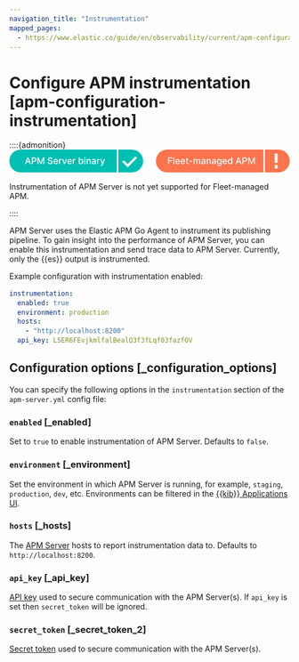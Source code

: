 ```yaml
---
navigation_title: "Instrumentation"
mapped_pages:
  - https://www.elastic.co/guide/en/observability/current/apm-configuration-instrumentation.html
---
```




# Configure APM instrumentation [apm-configuration-instrumentation]


::::{admonition}
![supported deployment methods](../../../images/observability-binary-yes-fm-no.svg "")

Instrumentation of APM Server is not yet supported for Fleet-managed APM.

::::


APM Server uses the Elastic APM Go Agent to instrument its publishing pipeline. To gain insight into the performance of APM Server, you can enable this instrumentation and send trace data to APM Server. Currently, only the {{es}} output is instrumented.

Example configuration with instrumentation enabled:

```yaml
instrumentation:
  enabled: true
  environment: production
  hosts:
    - "http://localhost:8200"
  api_key: L5ER6FEvjkmlfalBealQ3f3fLqf03fazfOV
```


## Configuration options [_configuration_options]

You can specify the following options in the `instrumentation` section of the `apm-server.yml` config file:


### `enabled` [_enabled]

Set to `true` to enable instrumentation of APM Server. Defaults to `false`.


### `environment` [_environment]

Set the environment in which APM Server is running, for example, `staging`, `production`, `dev`, etc. Environments can be filtered in the [{{kib}} Applications UI](overviews.md).


### `hosts` [_hosts]

The [APM Server](get-started-with-apm.md) hosts to report instrumentation data to. Defaults to `http://localhost:8200`.


### `api_key` [_api_key]

[API key](api-keys.md) used to secure communication with the APM Server(s). If `api_key` is set then `secret_token` will be ignored.


### `secret_token` [_secret_token_2]

[Secret token](secret-token.md) used to secure communication with the APM Server(s).

